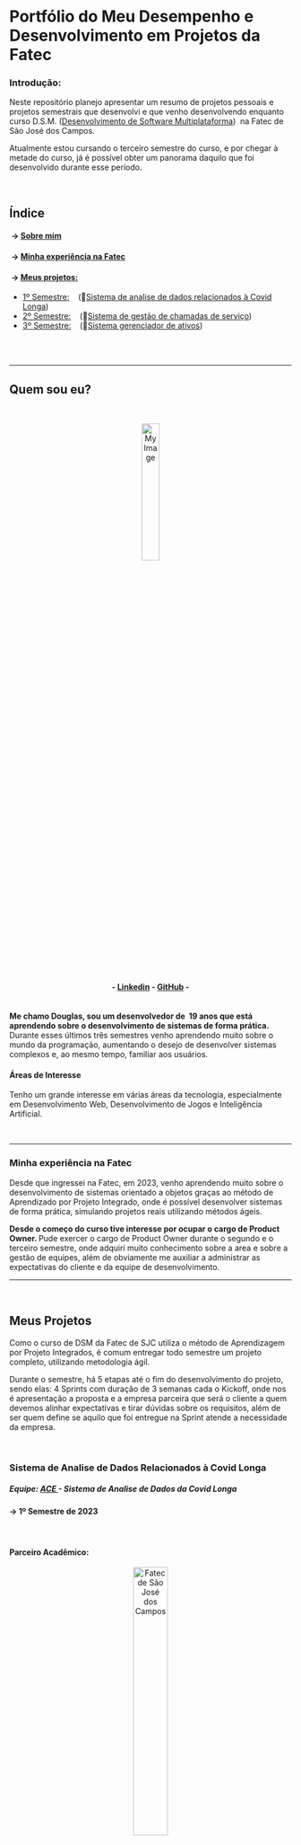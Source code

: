 <h1>Portfólio do Meu Desempenho e Desenvolvimento em Projetos da Fatec</h1> 

<h3>Introdução: </h3> 
<p>Neste repositório planejo apresentar um resumo de projetos pessoais e projetos semestrais que desenvolvi e que venho desenvolvendo enquanto curso D.S.M. (<a target="_blank" href="https://www.cps.sp.gov.br/cursos-fatec/desenvolvimento-de-software-multiplataforma/">Desenvolvimento de Software Multiplataforma</a>)  na Fatec de São José dos Campos.</p>

<p>Atualmente estou cursando o terceiro semestre do curso, e por chegar à metade do curso, já é possível obter um panorama daquilo que foi desenvolvido durante esse período.</p>
<br />
<h2>Índice</h2> 

####  → <a color="white" href="#quem-sou-eu">Sobre mim</a><br>
####  → <a color="white" href="#fatec">Minha experiência na Fatec</a><br>
####  → <a color="white" href="#projetos">Meus projetos: </a>
- <a href="#1Semestre"> 1º Semestre:</a>    (🔗<a target="_blank" href="https://github.com/api-fatec-primeiro-semestre/api-primeiro-semestre">Sistema de analise de dados relacionados à Covid Longa</a>)
- <a href="#2Semestre"> 2º Semestre:</a>    (🔗<a target="_blank" href="https://github.com/BananaaScript/BetterCallUs">Sistema de gestão de chamadas de serviço</a>)
- <a href="#3Semestre"> 3º Semestre:</a>    (🔗<a target="_blank" href="https://github.com/BananaaScript/SGA">Sistema gerenciador de ativos</a>)


 
 <br>
 <hr>
<h2 id="quem-sou-eu">Quem sou eu?</h2> 
<br>
<p align="center"><img src="./public/imgs/myImage.jpg" alt="My Image" style="width: 25%;"></p>

<h4 align="center"> - <a target="_blank" href="https://www.linkedin.com/in/douglas-ferrini-medeiros-02b735270/">Linkedin</a> - <a target="_blank" href="https://github.com/DouglasMedeiros1">GitHub</a> - </h4>

<br>
<b>Me chamo Douglas, sou um desenvolvedor de  19 anos que está aprendendo sobre o desenvolvimento de sistemas de forma prática.</b> Durante esses últimos três semestres venho aprendendo muito sobre o mundo da programação, aumentando o desejo de desenvolver sistemas complexos e, ao mesmo tempo, familiar aos usuários.


<br />
<h4>Áreas de Interesse</h4>
<p>Tenho um grande interesse em várias áreas da tecnologia, especialmente em Desenvolvimento Web, Desenvolvimento de Jogos e Inteligência Artificial. </p>



<br><hr>


<h3 id="fatec">Minha experiência na Fatec</h3>

<p>Desde que ingressei na Fatec, em 2023, venho aprendendo muito sobre o desenvolvimento de sistemas orientado a objetos graças ao método de Aprendizado por Projeto Integrado, onde é possível desenvolver sistemas de forma prática, simulando projetos reais utilizando métodos ágeis. </p>

<p><b>Desde o começo do curso tive interesse por ocupar o cargo de Product Owner. </b> Pude exercer o cargo de Product Owner durante o segundo e o terceiro semestre, onde adquiri muito conhecimento sobre a area e sobre a gestão de equipes, além de obviamente me auxiliar a administrar as expectativas do cliente e da equipe de desenvolvimento.</p>


<hr>

<br>

<h2 id="projetos">Meus Projetos</h2>


<p>Como o curso de DSM da Fatec de SJC utiliza o método de Aprendizagem por Projeto Integrados, é comum entregar todo semestre um projeto completo, utilizando metodologia ágil.</p>
<p>Durante o semestre, há 5 etapas até o fim do desenvolvimento do projeto, sendo elas: 4 Sprints com duração de 3 semanas cada o Kickoff, onde nos é apresentação a proposta e a empresa parceira que será o cliente a quem devemos alinhar expectativas e tirar dúvidas sobre os requisitos, além de ser quem define se aquilo que foi entregue na Sprint atende a necessidade da empresa.   </p>
<br>

<h3 id="1Semestre">Sistema de Analise de Dados Relacionados à Covid Longa</h3>
<h5> Equipe: <a href="https://github.com/api-fatec-primeiro-semestre">ACE </a>- Sistema de Analise de Dados da Covid Longa</h5>
<h4> → 1º Semestre de 2023</h4>
<br>
<h4>Parceiro Acadêmico:</h4>

<p align="center"> <img src="https://user-images.githubusercontent.com/57918707/138463350-4d3cb9bf-785b-4639-b7f5-5465055c5171.jpg" style="width: 35%;" alt="Fatec de São José dos Campos"> </p>

<p align="center" ><a href="https://fatecsjc-prd.azurewebsites.net/">Faculdade de Tecnologia de São José dos Campos - Prof. Jessen Vidal</a></p>

<br>

<h5>Escopo do Projeto:</h5>
<p><b>O objetivo deste projeto é coletar e analisar dados relacionados à Covid Longa a partir do sistema Datasus (Tabnet), com o intuito de avaliar o impacto do "pós-pandemia" no Sistema Único de Saúde.</b> Focando nas cidades do Vale do Paraíba - São José dos Campos, Jacareí e Taubaté - a análise destes dados pode gerar resultados relevantes para futuras reportagens jornalísticas, tanto em nível regional quanto estadual e nacional.</p>
<br>

<h5>Tecnologias Adotadas:</h5>

<div style="display: flex; flex-direction: row;">

  <img src="https://user-images.githubusercontent.com/25181517/192108372-f71d70ac-7ae6-4c0d-8395-51d8870c2ef0.png" style="width: 10%;" alt="Git">
  <img src="https://user-images.githubusercontent.com/25181517/183423507-c056a6f9-1ba8-4312-a350-19bcbc5a8697.png" style="width: 10%;" alt="Python">
  <img src="https://user-images.githubusercontent.com/25181517/183423775-2276e25d-d43d-4e58-890b-edbc88e915f7.png" style="width: 10%;" alt="Flask">
  <img src="https://user-images.githubusercontent.com/25181517/192158954-f88b5814-d510-4564-b285-dff7d6400dad.png" style="width: 10%;" alt="Html5">
  <img src="https://user-images.githubusercontent.com/25181517/183898674-75a4a1b1-f960-4ea9-abcb-637170a00a75.png" style="width: 10%;" alt="Css3">
</div>
<br>

<br>
<h5>Visualização do Projeto Final (Gif)</h5>
<p align="center"> <img src="./public/videos/1Semestre_API_Wireframe.gif" style="width: 75%;" alt="Gif do Projeto do 1 Semestre"> </p>

<br>

<h5>Minhas Contribuições: </h5>

<p>Durante o período de desenvolvimento do projeto, pude contribuir com o desenvolvimento do design da interface. Por ser um projeto curto e não utilizar sistemas minimamente complexos, os trabalhos individuais acabaram se tornando simples tarefas, contendo baixa ou nenhuma dificuldade.</p>

<p>Durante a ultima Sprint tive meu melhor desempenho, onde me responsabilizei por re-estruturar a tela do projeto que apresentava a equipe, a proposta do projeto e nossos objetivos.</p>

<br>

<h5>Oque Aprendi Durante o Desenvolvimento: </h5>

<p>- Pude aprender a começar a trabalhar com Flask e Python, podendo aprender sobre a estrutura de um sistema utilizando Flask.</p>

<p>- Começar a aprender a estilizar paginas utilizando Css, oque apesar de básico no projeto, pode me introduzir a área.</p>

<p>- Descobrir e aprender varias sintaxes de HTML utilizadas em grandes projetos, ganhando familiaridade com a linguagem de marcação</p>

<br>
<hr>

<h3 id="2Semestre">Sistema de Gestão de Chamadas de Serviço</h3>
<h5> Equipe: <a href="https://github.com/BananaaScript">BananaScript </a>- BetterCallUs</h5>
<h4 > → 2º Semestre de 2023</h4>
<br>
<h4>Parceiro Acadêmico:</h4>

<p align="center"> <img src="https://user-images.githubusercontent.com/57918707/138463350-4d3cb9bf-785b-4639-b7f5-5465055c5171.jpg" style="width: 35%;" alt="Fatec de São José dos Campos"> </p>

<p align="center" ><a href="https://fatecsjc-prd.azurewebsites.net/">Faculdade de Tecnologia de São José dos Campos - Prof. Jessen Vidal</a></p>

<br>

<h5>Escopo do Projeto:</h5>
<p><b> A partir do desafio acadêmico proposto pelo cliente interno, o projeto consiste em um sistema de gestão de chamadas de serviço, que consiste em um sistema com três frentes: </b> O usuário comum que consulta a central de problemas ou realiza a solicitação de suporte técnico para a solução do possível problema. O suporte que atende os usuários resolvendo os seus problemas e computa o problema relatado pelo usuário, podendo assim ser consultado no futuro. O administrador é responsável por gerenciar e cadastrar os usuário e equipamentos.</p>
<br>

<h5>Tecnologias Adotadas:</h5>

<div style="display: flex; flex-direction: row;">

  <img src="https://user-images.githubusercontent.com/25181517/192108372-f71d70ac-7ae6-4c0d-8395-51d8870c2ef0.png" style="width: 10%;" alt="Git">
  <img src="https://user-images.githubusercontent.com/25181517/189715289-df3ee512-6eca-463f-a0f4-c10d94a06b2f.png" style="width: 10%;" alt="Figma">
  <img src="https://user-images.githubusercontent.com/25181517/183890598-19a0ac2d-e88a-4005-a8df-1ee36782fde1.png" style="width: 10%;" alt="Typescript">
  <img src="https://user-images.githubusercontent.com/25181517/183897015-94a058a6-b86e-4e42-a37f-bf92061753e5.png" style="width: 10%;" alt="React">
  <img src="https://user-images.githubusercontent.com/25181517/183568594-85e280a7-0d7e-4d1a-9028-c8c2209e073c.png" style="width: 10%;" alt="Node.js">
  <img src="https://user-images.githubusercontent.com/25181517/192158954-f88b5814-d510-4564-b285-dff7d6400dad.png" style="width: 10%;" alt="Html5">
  <img src="https://user-images.githubusercontent.com/25181517/183898674-75a4a1b1-f960-4ea9-abcb-637170a00a75.png" style="width: 10%;" alt="Css3">
  <img src="https://user-images.githubusercontent.com/25181517/183896128-ec99105a-ec1a-4d85-b08b-1aa1620b2046.png" style="width: 10%;" alt="MySql">

</div>
<br>

<br>
<h5>Visualização do Protótipo do Projeto (PDF)</h5>
<p align="center"> <a href="./public/doc/2Semestre_API_Wireframe.pdf">Wireframe do Sistema</a> </p>

<br>

<h5>Minhas Contribuições: </h5>

<p>Durante o processo de desenvolvimento pude ocupar o cargo de desenvolvedor frontend durante as 2 primeiras Sprints e ocupei o cargo de Product Owner na segunda metade do desenvolvimento, ainda fazendo tarefas do frontend. Porém, por ter todo o sistema desenvolvido em Typescript, muitas tarefas tiveram o envolvimento de várias pessoas, oque facilitava o desenvolvimento mas acabava impedindo o progresso individual⁣. </p>

<p>Durante meu período como desenvolvedor, enfrentei novos desafios, já que comparado ao API anterior esse seria muito maior. Entretanto, consegui fazer aquilo que me foi proposto, entregando minhas atividades com qualidade e sempre me interessando pelo processo de gestão da equipe.</p>
<b>Portanto, quando o grupo começou a apresentar dificuldades em seu gerenciamento, me disponibilizei para me tornar o Product Owner e tornando o antigo Product Owner e Scrum Master.<b/>

<p>Enfim, durante as últimas duas Sprints, pudemos corrigir os problemas que estavamos trazendo das últimas Sprints e conseguimos fazer uma entrega satisfatoria tanto para o cliente quanto para o grupo</p>

<br>

<h5>Oque Aprendi Durante o Desenvolvimento: </h5>

<p>- Tive mais contato com Linguagens utilizadas em grandes projetos de sistemas Web</p>

<p>- Adquiri mais familiariedade com sistemas desenvolvidos utilizando Typescript, Node.js e React</p>
⁣<p>- Pude gerir a equipe de desenvolvimento como Product Owner e busquei métodos de documentar e gestão de uma equipe</p>

<br>
<hr>

<h3 id="3Semestre">Sistema Gerenciador de Ativos</h3>
<h5> Equipe: <a href="https://github.com/BananaaScript">BananaScript </a>- SGA (Sistema Gerenciador de Ativos)</h5>
<h4 > → 1º Semestre de 2024</h4>
<br>
<h4>Parceiro Acadêmico:</h4>

<p align="center"> <img src="https://youtan.com.br/wp-content/uploads/2020/03/logo-youtan.png" style="width: 35%;" alt="Youtan"> </p>

<p align="center" ><a href="https://youtan.com.br/">Youtan: Conectando Oportunidades e Soluções</a></p>

<br>

<h5>Escopo do Projeto:</h5>

<p>Este projeto pretende desenvolver um sistema gerenciador de ativos (SGA), proporcionando a uma empresa uma plataforma eficaz de gerenciamento de ativos, com funcionalidades intuitivas, o SGA simplifica o processo de gerenciamento dos ativos, garantindo uma administração eficiente.</p>
<br>

<h5>Tecnologias Adotadas:</h5>

<div style="display: flex; flex-direction: row;">

  <img src="https://user-images.githubusercontent.com/25181517/192108372-f71d70ac-7ae6-4c0d-8395-51d8870c2ef0.png" style="width: 10%;" alt="Git">
  <img src="https://user-images.githubusercontent.com/25181517/189715289-df3ee512-6eca-463f-a0f4-c10d94a06b2f.png" style="width: 10%;" alt="Figma">
  <img src="https://user-images.githubusercontent.com/25181517/183890598-19a0ac2d-e88a-4005-a8df-1ee36782fde1.png" style="width: 10%;" alt="Typescript">
  <img src="https://user-images.githubusercontent.com/25181517/183897015-94a058a6-b86e-4e42-a37f-bf92061753e5.png" style="width: 10%;" alt="React">
  <img src="https://user-images.githubusercontent.com/25181517/183568594-85e280a7-0d7e-4d1a-9028-c8c2209e073c.png" style="width: 10%;" alt="Node.js">
  <img src="https://user-images.githubusercontent.com/25181517/117201156-9a724800-adec-11eb-9a9d-3cd0f67da4bc.png" style="width: 10%;" alt="Java">
  <img src="https://user-images.githubusercontent.com/25181517/117201470-f6d56780-adec-11eb-8f7c-e70e376cfd07.png" style="width: 10%;" alt="Spring">
  <img src="https://user-images.githubusercontent.com/25181517/192158954-f88b5814-d510-4564-b285-dff7d6400dad.png" style="width: 10%;" alt="Html5">
  <img src="https://user-images.githubusercontent.com/25181517/183898674-75a4a1b1-f960-4ea9-abcb-637170a00a75.png" style="width: 10%;" alt="Css3">
  <img src="https://user-images.githubusercontent.com/25181517/183896128-ec99105a-ec1a-4d85-b08b-1aa1620b2046.png" style="width: 10%;" alt="MySql">

</div>
<br>

<br>
<h5>Visualização do Escopo do Projeto (PowerPoint)</h5>
<p align="center"> <a href="./public/doc/3Semestre_API_Escopo.pptmf">Escopo do Sistema</a> </p>

<br>

<h5>Minhas Contribuições: </h5>

<p>Nesse projeto desenvolvi sistemas no frontend utilizando Typescript e pude novamente ocupar o cargo de Product Owner durante 3 Sprints, pois na quarta Sprint o grupo apresentava problemas de desempenho e necessitava de alteração nos cargos.</p>

<p> Com novos integrantes no grupo, a dificuldade de gestão foi maior, entretanto por não só participar mas também por definir as prioridades e as funcionalidades do sistema durante o kickoff do projeto, pudemos ter um melhor definição do que e de como deveria ser feito.</p>

<b> Como desenvolvedor Frontend pude aprimorar muito meus conhecimentos em Typescript e React em um sistema orientado a objetos. Alem disso por ter o backend mais isolado, por ser desenvolvido em Java, foi possivel aprimorar mais minhas habilidades individuais, entregando interfaces que tiveram aprovação e satisfacao por parte do cliente.<b/>


<br>

<h5>Oque Aprendi Durante o Desenvolvimento: </h5>

<p>- Como documentar de forma mais clara e transparente o processo do desenvolvimento de um projeto</p>

<p>- Novas habilidades em definir prazos, entregas, prioridades e gerenciar a expectativa do cliente e da equipe de desenvolvimento</p>

<p>- Aprimoramento de minhas habilidades em desenvolver sistemas orientados a objetos</p>

<br>
<hr>
